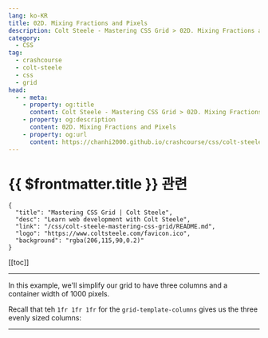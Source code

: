 ```yaml
---
lang: ko-KR
title: 02D. Mixing Fractions and Pixels
description: Colt Steele - Mastering CSS Grid > 02D. Mixing Fractions and Pixels
category:
  - CSS
tag: 
  - crashcourse
  - colt-steele
  - css
  - grid
head:
  - - meta:
    - property: og:title
      content: Colt Steele - Mastering CSS Grid > 02D. Mixing Fractions and Pixels
    - property: og:description
      content: 02D. Mixing Fractions and Pixels
    - property: og:url
      content: https://chanhi2000.github.io/crashcourse/css/colt-steele-mastering-css-grid/02D.html
---
```


# {{ $frontmatter.title }} 관련

```component VPCard
{
  "title": "Mastering CSS Grid | Colt Steele",
  "desc": "Learn web development with Colt Steele",
  "link": "/css/colt-steele-mastering-css-grid/README.md",
  "logo": "https://www.coltsteele.com/favicon.ico",
  "background": "rgba(206,115,90,0.2)"
}
```

[[toc]]

---

<SiteInfo
  name="Mixing Fractions and Pixels | Colt Steele"
  desc="You aren't stuck with just one unit when defining a grid. Mixing units allows for more complex layouts."
  url="https://www.coltsteele.com/tutorials/mastering-css-grid/units-and-utilities/mixing-fractions-and-pixels"
  logo="https://res.cloudinary.com/dwppkb069/image/upload/v1684239486/css-grid-tutorial_dfsfgn.png"
  preview="https://www.coltsteele.com/api/og?title=Mixing+Fractions+and+Pixels"/>

<VidStack src="https://stream.mux.com/lWnQm1FfbgQJg5NzuFB3midyAOiiiRByys74mDXb58c.m3u8?redundant_streams=true" />

In this example, we'll simplify our grid to have three columns and a container width of 1000 pixels.

Recall that teh `1fr 1fr 1fr` for the `grid-template-columns` gives us the three evenly sized columns:

<!-- TODO: 작성 -->

---

<TagLinks />